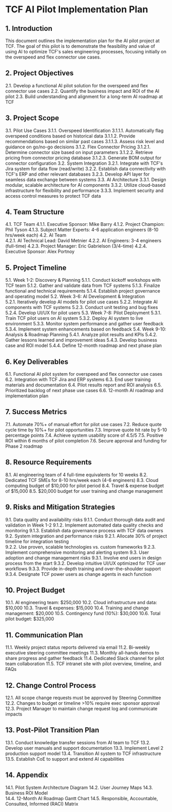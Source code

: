 # TCF AI Pilot Implementation Plan

## 1. Introduction
This document outlines the implementation plan for the AI pilot project at TCF. The goal of this pilot is to demonstrate the feasibility and value of using AI to optimize TCF's sales engineering processes, focusing initially on the overspeed and flex connector use cases.

## 2. Project Objectives
2.1. Develop a functional AI pilot solution for the overspeed and flex connector use cases
2.2. Quantify the business impact and ROI of the AI pilot 
2.3. Build understanding and alignment for a long-term AI roadmap at TCF

## 3. Project Scope
3.1. Pilot Use Cases
   3.1.1. Overspeed Identification
      3.1.1.1. Automatically flag overspeed conditions based on historical data
      3.1.1.2. Provide recommendations based on similar past cases
      3.1.1.3. Assess risk level and guidance on go/no-go decisions
   3.1.2. Flex Connector Pricing
      3.1.2.1. Determine connector size based on input parameters
      3.1.2.2. Retrieve pricing from connector pricing database
      3.1.2.3. Generate BOM output for connector configuration
3.2. System Integration
   3.2.1. Integrate with TCF's Jira system for data flow (read/write)
   3.2.2. Establish data connectivity with TCF's ERP and other relevant databases
   3.2.3. Develop API layer for seamless data exchange between systems
3.3. AI Architecture
   3.3.1. Design modular, scalable architecture for AI components
   3.3.2. Utilize cloud-based infrastructure for flexibility and performance
   3.3.3. Implement security and access control measures to protect TCF data

## 4. Team Structure
4.1. TCF Team
   4.1.1. Executive Sponsor: Mike Barry
   4.1.2. Project Champion: Phil Tyson
   4.1.3. Subject Matter Experts: 4-6 application engineers (8-10 hrs/week each)
4.2. AI Team  
   4.2.1. AI Technical Lead: David Metnier
   4.2.2. AI Engineers: 3-4 engineers (full-time)
   4.2.3. Project Manager: Eric Gabrielson (3/4-time)
   4.2.4. Executive Sponsor: Alex Portnoy

## 5. Project Timeline
5.1. Week 1-2: Discovery & Planning
   5.1.1. Conduct kickoff workshops with TCF team 
   5.1.2. Gather and validate data from TCF systems
   5.1.3. Finalize functional and technical requirements 
   5.1.4. Establish project governance and operating model
5.2. Week 3-6: AI Development & Integration  
   5.2.1. Iteratively develop AI models for pilot use cases
   5.2.2. Integrate AI components with TCF systems 
   5.2.3. Conduct unit testing and bug fixes
   5.2.4. Develop UI/UX for pilot users
5.3. Week 7-8: Pilot Deployment
   5.3.1. Train TCF pilot users on AI system
   5.3.2. Deploy AI system to live environment 
   5.3.3. Monitor system performance and gather user feedback
   5.3.4. Implement system enhancements based on feedback
5.4. Week 9-10: Analysis & Roadmap Planning
   5.4.1. Analyze pilot results and KPIs 
   5.4.2. Gather lessons learned and improvement ideas
   5.4.3. Develop business case and ROI model
   5.4.4. Define 12-month roadmap and next phase plan

## 6. Key Deliverables 
6.1. Functional AI pilot system for overspeed and flex connector use cases
6.2. Integration with TCF Jira and ERP systems
6.3. End user training materials and documentation 
6.4. Pilot results report and ROI analysis
6.5. Prioritized backlog of next phase use cases
6.6. 12-month AI roadmap and implementation plan

## 7. Success Metrics
7.1. Automate 70%+ of manual effort for pilot use cases
7.2. Reduce quote cycle time by 10%+ for pilot opportunities 
7.3. Improve quote hit rate by 5-10 percentage points
7.4. Achieve system usability score of 4.5/5 
7.5. Positive ROI within 6 months of pilot completion
7.6. Secure approval and funding for Phase 2 roadmap

## 8. Resource Requirements
8.1. AI engineering team of 4 full-time equivalents for 10 weeks
8.2. Dedicated TCF SMEs for 8-10 hrs/week each (4-6 engineers)
8.3. Cloud computing budget of $10,000 for pilot period
8.4. Travel & expense budget of $15,000 
8.5. $20,000 budget for user training and change management

## 9. Risks and Mitigation Strategies
9.1. Data quality and availability risks
   9.1.1. Conduct thorough data audit and validation in Week 1-2
   9.1.2. Implement automated data quality checks and monitoring
   9.1.3. Establish data governance process with TCF data owners
9.2. System integration and performance risks
   9.2.1. Allocate 30% of project timeline for integration testing  
   9.2.2. Use proven, scalable technologies vs. custom frameworks
   9.2.3. Implement comprehensive monitoring and alerting system
9.3. User adoption and change management risks 
   9.3.1. Involve end users in design process from the start
   9.3.2. Develop intuitive UI/UX optimized for TCF user workflows
   9.3.3. Provide in-depth training and over-the-shoulder support 
   9.3.4. Designate TCF power users as change agents in each function

## 10. Project Budget
10.1. AI engineering team: $250,000 
10.2. Cloud infrastructure and data: $10,000
10.3. Travel & expenses: $15,000
10.4. Training and change management: $20,000
10.5. Contingency fund (10%): $30,000
10.6. Total pilot budget: $325,000

## 11. Communication Plan
11.1. Weekly project status reports delivered via email
11.2. Bi-weekly executive steering committee meetings 
11.3. Monthly all-hands demos to share progress and gather feedback
11.4. Dedicated Slack channel for pilot team collaboration
11.5. TCF intranet site with pilot overview, timeline, and FAQs

## 12. Change Control Process
12.1. All scope change requests must be approved by Steering Committee
12.2. Changes to budget or timeline >10% require exec sponsor approval
12.3. Project Manager to maintain change request log and communicate impacts 

## 13. Post-Pilot Transition Plan
13.1. Conduct knowledge transfer sessions from AI team to TCF 
13.2. Develop user manuals and support documentation 
13.3. Implement Level 2 production support model 
13.4. Transition AI system to TCF infrastructure
13.5. Establish CoE to support and extend AI capabilities

## 14. Appendix
14.1. Pilot System Architecture Diagram
14.2. User Journey Maps
14.3. Business ROI Model  
14.4. 12-Month AI Roadmap Gantt Chart
14.5. Responsible, Accountable, Consulted, Informed (RACI) Matrix

